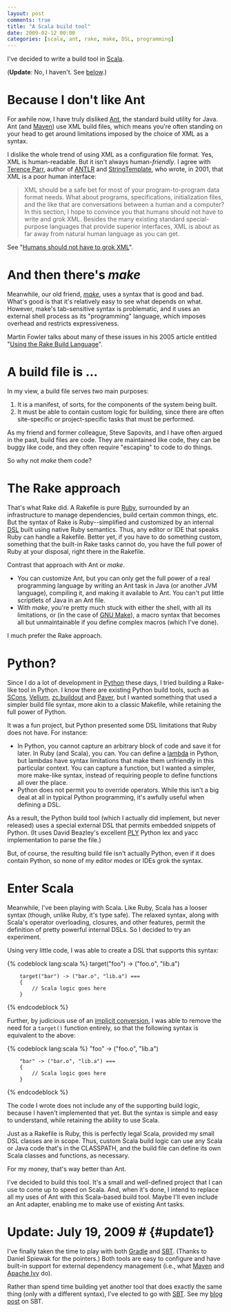 ```yaml
---
layout: post
comments: true
title: "A Scala build tool"
date: 2009-02-12 00:00
categories: [scala, ant, rake, make, DSL, programming]
---
```


I've decided to write a build tool in [Scala][].

(**Update**: No, I haven't. See [below](#update1).)

# Because I don't like Ant

For awhile now, I have truly disliked [Ant][], the standard build utility
for Java. Ant (and [Maven][]) use XML build files, which means you're often
standing on your head to get around limitations imposed by the choice of
XML as a syntax.

I dislike the whole trend of using XML as a configuration file format. Yes,
XML is human-readable. But it isn't always human-*friendly*. I agree with
[Terence Parr][], author of [ANTLR][] and [StringTemplate][], who wrote, in
2001, that XML is a poor human interface:

> XML should be a safe bet for most of your program-to-program data format
> needs. What about programs, specifications, initialization files, and the
> like that are conversations between a human and a computer? In this
> section, I hope to convince you that humans should not have to write and
> grok XML. Besides the many existing standard special-purpose languages
> that provide superior interfaces, XML is about as far away from natural
> human language as you can get.

See "[Humans should not have to grok XML][]".

# And then there's *make*

Meanwhile, our old friend, [*make*][], uses a syntax that is good and bad.
What's good is that it's relatively easy to see what depends on what.
However, make's tab-sensitive syntax is problematic, and it uses an
external shell process as its "programming" language, which imposes
overhead and restricts expressiveness.

Martin Fowler talks about many of these issues in his 2005 article entitled
"[Using the Rake Build Language][]".

# A build file is ...

In my view, a build file serves two main purposes:

1. It is a manifest, of sorts, for the components of the system being built.
2. It must be able to contain custom logic for building, since there are
   often site-specific or project-specific tasks that must be performed.

As my friend and former colleague, Steve Sapovits, and I have often
argued in the past, build files are code. They are maintained like
code, they can be buggy like code, and they often require
"escaping" to code to do things.

So why not *make* them code?

# The Rake approach

That's what Rake did. A Rakefile is pure
[Ruby][], surrounded by an infrastructure
to manage dependencies, build certain common things, etc. But the
syntax of Rake is Ruby--simplified and customized by an internal
[DSL][] built
using native Ruby semantics. Thus, any editor or IDE that speaks
Ruby can handle a Rakefile. Better yet, if you have to do something
custom, something that the built-in Rake tasks cannot do, you have
the full power of Ruby at your disposal, right there in the
Rakefile.

Contrast that approach with Ant or *make*.

* You can customize Ant, but you can only get the full power of a real
  programming language by writing an Ant task in Java (or another JVM
  language), compiling it, and making it available to Ant. You can't put
  little scriptlets of Java in an Ant file.
* With *make*, you're pretty much stuck with either the shell, with all its
  limitations, or (in the case of [GNU Make][]), a macro syntax that
  becomes all but unmaintainable if you define complex macros (which I've
  done).


I much prefer the Rake approach.

# Python?

Since I do a lot of development in [Python][] these days, I tried building
a Rake-like tool in Python. I know there are existing Python build tools,
such as [SCons][], [Vellum][], [zc.buildout][] and [Paver][], but I wanted
something that used a simpler build file syntax, more akin to a classic
Makefile, while retaining the full power of Python.

It was a fun project, but Python presented some DSL limitations
that Ruby does not have. For instance:

* In Python, you cannot capture an arbitrary block of code and save it for
  later. In Ruby (and Scala), you can. You can define a [lambda][] in
  Python, but lambdas have syntax limitations that make them unfriendly in
  this particular context. You can capture a function, but I wanted a
  simpler, more make-like syntax, instead of requiring people to define
  functions all over the place.
* Python does not permit you to override operators. While this isn't a big
  deal at all in typical Python programming, it's awfully useful when
  defining a DSL.

As a result, the Python build tool (which I actually did implement, but
never released) uses a special external DSL that permits embedded snippets
of Python. (It uses David Beazley's excellent [PLY][] Python lex and yacc
implementation to parse the file.)

But, of course, the resulting build file isn't actually Python, even if it
does contain Python, so none of my editor modes or IDEs grok the syntax.

# Enter Scala

Meanwhile, I've been playing with Scala. Like Ruby, Scala has a looser
syntax (though, unlike Ruby, it's type safe). The relaxed syntax, along
with Scala's operator overloading, closures, and other features, permit the
definition of pretty powerful internal DSLs. So I decided to try an
experiment.

Using very little code, I was able to create a DSL that supports this
syntax:

{% codeblock lang:scala %}
    target("foo") -> ("foo.o", "lib.a")
    
        target("bar") -> ("bar.o", "lib.a") ===
        {
            // Scala logic goes here
        }
{% endcodeblock %}

Further, by judicious use of an [implicit conversion][], I was able to
remove the need for a `target()` function entirely, so that the following
syntax is equivalent to the above:

{% codeblock lang:scala %}
    "foo" -> ("foo.o", "lib.a")
    
        "bar" -> ("bar.o", "lib.a") ===
        {
            // Scala logic goes here
        }
{% endcodeblock %}

The code I wrote does not include any of the supporting build logic,
because I haven't implemented that yet. But the syntax is simple and easy
to understand, while retaining the ability to use Scala.

Just as a Rakefile is Ruby, this is perfectly legal Scala, provided my
small DSL classes are in scope. Thus, custom Scala build logic can use any
Scala or Java code that's in the CLASSPATH, and the build file can define
its own Scala classes and functions, as necessary.

For my money, that's way better than Ant.

I've decided to build this tool. It's a small and well-defined project that
I can use to come up to speed on Scala. And, when it's done, I intend to
replace all my uses of Ant with this Scala-based build tool. Maybe I'll
even include an Ant adapter, enabling me to make use of existing Ant tasks.

# Update: July 19, 2009 # {#update1}

I've finally taken the time to play with both [Gradle][] and [SBT][].
(Thanks to Daniel Spiewak for the pointers.) Both tools are easy to
configure and have built-in support for external dependency management
(i.e., what [Maven][] and [Apache Ivy][] do).

Rather than spend time building yet another tool that does exactly the same
thing (only with a different syntax), I've elected to go with [SBT][]. See
my [blog post][] on SBT.

[Scala]: http://www.scala-lang.org/
[Ant]: http://ant.apache.org/
[Maven]: http://maven.apache.org/
[Python]: http://www.python.org/
[Terence Parr]: http://www.cs.usfca.edu/~parrt/
[ANTLR]: http://www.antlr.org/
[StringTemplate]: http://stringtemplate.org/
[Humans should not have to grok XML]: http://www.ibm.com/developerworks/xml/library/x-sbxml.html
[*make*]: http://en.wikipedia.org/wiki/Make_(software)
[Using the Rake Build Language]: http://martinfowler.com/articles/rake.html
[Ruby]: http://www.ruby-lang.org/
[DSL]: http://en.wikipedia.org/wiki/Domain-specific_language
[GNU Make]: http://www.gnu.org/software/make/
[SCons]: http://www.scons.org/
[Vellum]: http://www.zedshaw.com/projects/vellum/
[zc.buildout]: http://www.python.org/pypi/zc.buildout
[Paver]: http://www.blueskyonmars.com/projects/paver/
[lambda]: http://p-nand-q.com/python/stupid_lambda_tricks.html
[PLY]: http://www.dabeaz.com/ply/
[implicit conversion]: http://www.artima.com/weblogs/viewpost.jsp?thread=179766
[Gradle]: http://www.gradle.org/
[SBT]: http://code.google.com/p/simple-build-tool/
[Maven]: http://maven.apache.org/
[Apache Ivy]: http://ant.apache.org/ivy/
[SBT]: http://code.google.com/p/simple-build-tool/
[blog post]: /id/92/
